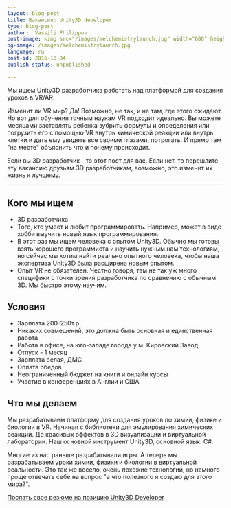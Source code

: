 ```yaml
---
layout: blog-post
title: Вакансия: Unity3D developer
type: blog-post
author:  Vassili Philippov
post-image: <img src="/images/melchemistrylaunch.jpg" width="600" height="338" alt="tin">
og-image: /images/melchemistrylaunch.jpg
language: ru
post-id: 2016-10-04
publish-status: unpublished

---
```

Мы ищем Unity3D разработчика работать над платформой для создания уроков в VR/AR.

Изменит ли VR мир? Да! Возможно, не так, и не там, где этого ожидают. 
Но вот для обучения точным наукам VR подходит идеально. 
Вы можете месяцами заставлять ребенка зубрить формулы и определения или погрузить его с помощью VR внутрь 
химической реакции или внутрь клетки и дать ему увидеть все своими глазами, 
потрогать. И прямо там "на месте" объяснить что и почему происходит. 

Если вы 3D разработчик - то этот пост для вас. Если нет, то перешлите эту вакансию друзьям 3D разработчикам, возможно, это изменит их жизнь к лучшему.
<!-- more -->

---

## Кого мы ищем

* 3D разработчика
* Того, кто умеет и любит программировать. Например, может в виде хобби выучить новый язык программирования.
* В этот раз мы ищем человека с опытом Unity3D. Обычно мы готовы взять хорошего программиста и научить нужным нам технологиям, но сейчас мы хотим найти реально опытного человека, чтобы наша экспертиза Unity3D была расширена новым опытом.
* Опыт VR не обязателен. Честно говоря, там не так уж много специфики с точки зрения разработчика по сравнению с обычным 3D. Мы быстро этому научим.

## Условия

* Зарплата 200-250т.р.
* Никаких совмещений, это должна быть основная и единственная работа
* Работа в офисе, на юго-западе города у м. Кировский Завод
* Отпуск - 1 месяц
* Зарплата белая, ДМС
* Оплата обедов
* Неограниченный бюджет на книги и онлайн курсы
* Участие в конференциях в Англии и США

## Что мы делаем

Мы разрабатываем платформу для создания уроков по химии, физике и биологии в VR. 
Начиная с библиотеки для эмулирования химических реакций. До красивых эффектов в 3D визуализации и виртуальной лаборатории. Наш основной инструмент Unity3D, основной язык: С#.

Многие из нас раньше разрабатывали игры. А теперь мы разрабатываем уроки химии, физики и биологии в виртуальной реальности. 
Это так же весело, очень похожие технологии, но намного проще отвечать себе на вопрос "а что полезного я создаю для этого мира?". 

<a class="btn btn-primary btn-lg active" href="http://scijob.ru/vacancy/2783" role="button">Послать свое резюме на позицию Unity3D Developer</a>
